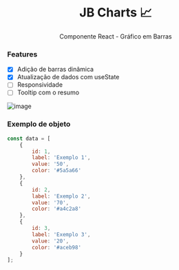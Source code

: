<h1 align="center">JB Charts 📈</h1>
<p align="center">Componente React - Gráfico em Barras</p>

### Features

- [x] Adição de barras dinâmica
- [x] Atualização de dados com useState
- [ ] Responsividade
- [ ] Tooltip com o resumo

![image](https://user-images.githubusercontent.com/27715553/194304898-37cf0dd8-3c8e-435a-835f-fcaf69c1525b.png)


### Exemplo de objeto
```js
const data = [
    {
        id: 1,
        label: 'Exemplo 1',
        value: '50',
        color: '#5a5a66'
    },
    {
        id: 2,
        label: 'Exemplo 2',
        value: '70',
        color: '#a4c2a8'
    },
    {
        id: 3,
        label: 'Exemplo 3',
        value: '20',
        color: '#aceb98'
    }
];
```
